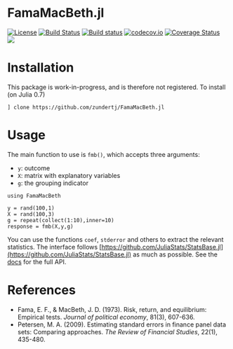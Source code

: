 # FamaMacBeth.jl

[![License](http://img.shields.io/badge/license-MIT-brightgreen.svg?style=flat)](LICENSE)
[![Build Status](https://travis-ci.org/zundertj/FamaMacBeth.jl.svg?branch=master)](https://travis-ci.org/zundertj/FamaMacBeth.jl)
[![Build status](https://ci.appveyor.com/api/projects/status/myo7q4mg8kpn0d2w?svg=true)](https://ci.appveyor.com/project/zundertj/famamacbeth-jl)
[![codecov.io](https://codecov.io/gh/zundertj/FamaMacBeth.jl/branch/master/graphs/badge.svg)](http://codecov.io/github/zundertj/FamaMacBeth.jl?branch=master)
[![Coverage Status](https://coveralls.io/repos/github/zundertj/FamaMacBeth.jl/badge.svg?branch=master)](https://coveralls.io/github/zundertj/FamaMacBeth.jl?branch=master)
[![](https://img.shields.io/badge/docs-latest-blue.svg)](https://zundertj.github.io/FamaMacBeth.jl/latest)

# Installation
This package is work-in-progress, and is therefore not registered. To install (on Julia 0.7)
```
] clone https://github.com/zundertj/FamaMacBeth.jl
```

# Usage
The main function to use is `fmb()`, which accepts three arguments:
- `y`: outcome
- `X`: matrix with explanatory variables
- `g`: the grouping indicator

```
using FamaMacBeth

y = rand(100,1)
X = rand(100,3)
g = repeat(collect(1:10),inner=10)
response = fmb(X,y,g)
```
You can use the functions `coef`, `stderror` and others to extract the relevant statistics. The interface follows [https://github.com/JuliaStats/StatsBase.jl](https://github.com/JuliaStats/StatsBase.jl) as much as possible. See the [docs](https://zundertj.github.io/FamaMacBeth.jl/latest) for the full API.

# References
- Fama, E. F., & MacBeth, J. D. (1973). Risk, return, and equilibrium: Empirical tests. *Journal of political economy*, 81(3), 607-636.
- Petersen, M. A. (2009). Estimating standard errors in finance panel data sets: Comparing approaches. *The Review of Financial Studies*, 22(1), 435-480.
